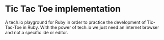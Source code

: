 # Tic Tac Toe implementation
A tech.io playground for Ruby in order to practice the development of Tic-Tac-Toe in Ruby.
With the power of tech.io we just need an internet browser and not a specific ide or editor.
